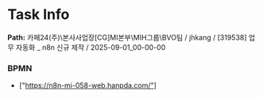 # Task Info

**Path:** 카페24(주)\본사사업장\[CG]MI본부\MIH그룹\BVO팀 / jhkang / [319538] 업무 자동화 _ n8n 신규 제작 / 2025-09-01_00-00-00

### BPMN
- ["https://n8n-mi-058-web.hanpda.com/"]


